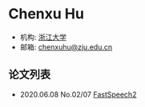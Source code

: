 # Chenxu Hu

- 机构: [浙江大学](../Institutions/ZJU_浙江大学.md)
- 邮箱: chenxuhu@zju.edu.cn

## 论文列表

- 2020.06.08 No.02/07 [FastSpeech2](../Models/TTS2_Acoustic/2020.06.08_FastSpeech2.md)